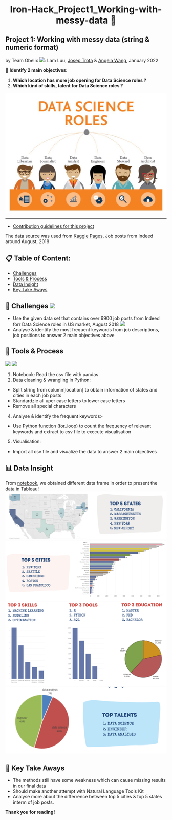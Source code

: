 # <p align='center'> Iron-Hack_Project1_Working-with-messy-data 📃
## Project 1: Working with messy data (string &amp; numeric format)
by Team Obelix <img src="https://media.giphy.com/media/hvRJCLFzcasrR4ia7z/giphy.gif" width="25px">: Lam Luu, [Josep Trota](https://github.com/JosepTrota) & [Angela Wang](https://github.com/newgala), January 2022

🔎 **Identify 2 main objectives:**
1. **Which location has more job opening for Data Science roles ?**
2. **Which kind of skills, talent for Data Science roles ?**

![alt text](https://github.com/lamtranluu/Iron-Hack_Project1_Working-with-messy-data/blob/main/Images/DjeaDGAWsAEkdPD.jpeg)
  
***
* [Contribution guidelines for this project](https://github.com/student-IH-labs-and-stuff/BCNDATA0122/blob/main/Projects/Messy_data/Messy_Data.md)

The data source  was used from [Kaggle Pages](https://www.kaggle.com/sl6149/data-scientist-job-market-in-the-us?select=alldata.csv/), Job posts from Indeed around August, 2018

## 📋 Table of Content:
* [Challenges](https://github.com/lamtranluu/Iron-Hack_Project1_Working-with-messy-data/blob/main/README.md#challenges) 
* [Tools & Process](https://github.com/lamtranluu/Iron-Hack_Project1_Working-with-messy-data/blob/main/README.md#tools-process)
* [Data Insight](https://github.com/lamtranluu/Iron-Hack_Project1_Working-with-messy-data/blob/main/README.md#data-insight) 
* [Key Take Aways](https://github.com/lamtranluu/Iron-Hack_Project1_Working-with-messy-data/blob/main/README.md#key-take-aways) 

## 🚧 Challenges <img src="https://media.giphy.com/media/TGR2xO6HopOhraWYDo/giphy.gif" width="80px">
* Use the given data set that contains over 6900 job posts from Indeed forr Data Science roles in US market, August 2018  <img src=https://img.shields.io/badge/file%20size-26.9%20Mb-lightgrey>
* Analyse & identify the most frequent keywords from job descriptions, job positions to answer 2 main objectives above
## 🔧 Tools & Process
 ![](https://img.shields.io/badge/Tableau-Visualisation-informational?style=flat&logo=tableau&logoColor=white&color=2bbc8a)
 ![](https://img.shields.io/badge/Python-JupyterNotebook-informational?style=flat&logo=python&logoColor=white&color=2bbc8a)
1. Notebook: Read the csv file with pandas 
2. Data cleaning & wrangling in Python: 
  - Split string from column[location] to obtain information of states and cities in each job posts
  - Standardzie all uper case letters to lower case letters
  - Remove all special characters
4. Analyse & identify the frequent keywords>
  - Use Python function (for_loop) to count the frequency of relevant keywords and extract to csv file to execute visualisation
5. Visualisation:
  - Import all csv file and visualize the data to answer 2 main objectives
## 📊 Data Insight
From [notebook](https://github.com/lamtranluu/Iron-Hack_Project1_Working-with-messy-data/blob/main/Code/Project%201.ipynb), we obtained different data frame in order to present the data in Tableau!
![state](https://github.com/lamtranluu/Iron-Hack_Project1_Working-with-messy-data/blob/main/Images/Screenshot%202022-02-08%20at%2023.18.55.png)
![city](https://github.com/lamtranluu/Iron-Hack_Project1_Working-with-messy-data/blob/main/Images/Screenshot%202022-02-08%20at%2023.19.03.png)
![skill](https://github.com/lamtranluu/Iron-Hack_Project1_Working-with-messy-data/blob/main/Images/Screenshot%202022-02-08%20at%2023.21.02.png)
![roles](https://github.com/lamtranluu/Iron-Hack_Project1_Working-with-messy-data/blob/main/Images/Screenshot%202022-02-08%20at%2023.21.20.png)
## 🎯 Key Take Aways
- The methods still have some weakness which can cause missing results in our final data
- Should make another attempt with Natural Language Tools Kit
- Analyse more about the differrence between top 5 cities & top 5 states interm of job posts.
  
**Thank you for reading!** <br/>
